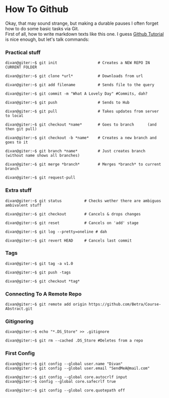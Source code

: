 # How To Github
Okay, that may sound strange, but making a durable pauses I often forget how to do some basic tasks via Git.  
First of all, how to write markdown texts like this one. I guess [Github Tutorial](https://guides.github.com/features/mastering-markdown/) is nice enough, but let's talk commands:

### Practical stuff

```console
divan@giter:~$ git init                  # Creates a NEW REPO IN CURRENT FOLDER

divan@giter:~$ git clone *url*           # Downloads from url

divan@giter:~$ git add filename          # Sends file to the query

divan@giter:~$ git commit -m "What A Lovely Day" #Commits, dah?

divan@giter:~$ git push                  # Sends to Hub

divan@giter:~$ git pull                  # Takes updates from server to local

divan@giter:~$ git checkout *name*       # Goes to branch      (and then git pull)

divan@giter:~$ git checkout -b *name*    # Creates a new branch and goes to it

divan@giter:~$ git branch *name*         # Just creates branch (without name shows all branches)

divan@giter:~$ git merge *branch*        # Merges *branch* to current branch

divan@giter:~$ git request-pull
```

### Extra stuff

```console
divan@giter:~$ git status          # Checks wether there are ambiguos ambivalent stuff

divan@giter:~$ git checkout        # Cancels & drops changes

divan@giter:~$ git reset           # Cancels on 'add' stage

divan@giter:~$ git log --pretty=oneline # dah

divan@giter:~$ git revert HEAD     # Cancels last commit
```

### Tags

```console
divan@giter:~$ git tag -a v1.0

divan@giter:~$ git push -tags

divan@giter:~$ git checkout *tag*

```

### Connecting To A Remote Repo

```console
divan@giter:~$ git remote add origin https://github.com/Betra/Course-Abstract.git 
```

### Gitignoring

```console
divan@giter:~$ echo "*.DS_Store" >> .gitignore

divan@giter:~$ git rm --cached .DS_Store #Deletes from a repo
```

### First Config

```console
divan@giter:~$ git config --global user.name "Divan"
divan@giter:~$ git config --global user.email "SendMeA@mail.com"

divan@giter:~$ git config --global core.autocrlf input
divan@giter:~$ config --global core.safecrlf true 

divan@giter:~$ git config --global core.quotepath off
```